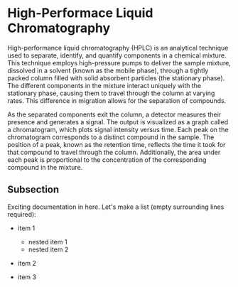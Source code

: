 # High-Performace Liquid Chromatography

High-performance liquid chromatography (HPLC) is an analytical technique used to separate, identify, and quantify components in a chemical mixture. This technique employs high-pressure pumps to deliver the sample mixture, dissolved in a solvent (known as the mobile phase), through a tightly packed column filled with solid absorbent particles (the stationary phase). The different components in the mixture interact uniquely with the stationary phase, causing them to travel through the column at varying rates. This difference in migration allows for the separation of compounds.

As the separated components exit the column, a detector measures their presence and generates a signal. The output is visualized as a graph called a chromatogram, which plots signal intensity versus time. Each peak on the chromatogram corresponds to a distinct compound in the sample. The position of a peak, known as the retention time, reflects the time it took for that compound to travel through the column. Additionally, the area under each peak is proportional to the concentration of the corresponding compound in the mixture.


## Subsection

Exciting documentation in here.
Let's make a list (empty surrounding lines required):

- item 1

  - nested item 1
  - nested item 2

- item 2
- item 3
